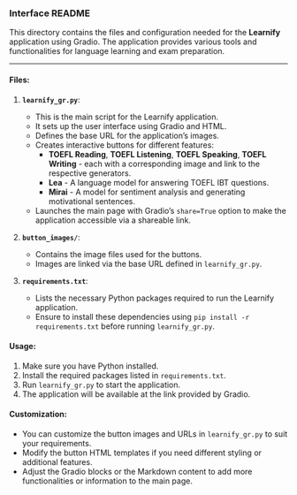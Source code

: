 ### Interface README

This directory contains the files and configuration needed for the **Learnify** application using Gradio. The application provides various tools and functionalities for language learning and exam preparation.

---

#### Files:

1. **`learnify_gr.py`**:
   - This is the main script for the Learnify application.
   - It sets up the user interface using Gradio and HTML.
   - Defines the base URL for the application’s images.
   - Creates interactive buttons for different features:
     - **TOEFL Reading**, **TOEFL Listening**, **TOEFL Speaking**, **TOEFL Writing** - each with a corresponding image and link to the respective generators.
     - **Lea** - A language model for answering TOEFL IBT questions.
     - **Mirai** - A model for sentiment analysis and generating motivational sentences.
   - Launches the main page with Gradio’s `share=True` option to make the application accessible via a shareable link.

2. **`button_images/`**:
   - Contains the image files used for the buttons.
   - Images are linked via the base URL defined in `learnify_gr.py`.

3. **`requirements.txt`**:
   - Lists the necessary Python packages required to run the Learnify application.
   - Ensure to install these dependencies using `pip install -r requirements.txt` before running `learnify_gr.py`.

#### Usage:
1. Make sure you have Python installed.
2. Install the required packages listed in `requirements.txt`.
3. Run `learnify_gr.py` to start the application.
4. The application will be available at the link provided by Gradio.

#### Customization:
- You can customize the button images and URLs in `learnify_gr.py` to suit your requirements.
- Modify the button HTML templates if you need different styling or additional features.
- Adjust the Gradio blocks or the Markdown content to add more functionalities or information to the main page.
